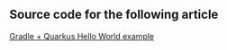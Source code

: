 ## Source code for the following article
[Gradle + Quarkus Hello World example](https://mkyong.com/quarkus/gradle-quarkus-hello-world-example/)
